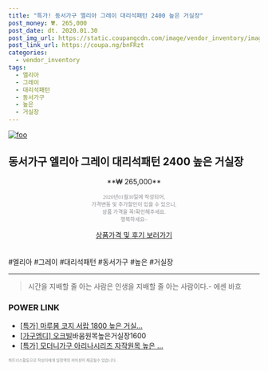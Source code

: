 ```yaml
--- 
title: "특가! 동서가구 엘리아 그레이 대리석패턴 2400 높은 거실장" 
post_money: ₩. 265,000 
post_date: dt. 2020.01.30 
post_img_url: https://static.coupangcdn.com/image/vendor_inventory/images/2019/01/11/15/6/6e0035aa-7a47-49c1-85b9-2f198b33a7bb.jpg 
post_link_url: https://coupa.ng/bnFRzt 
categories: 
  - vendor_inventory 
tags: 
  - 엘리아 
  - 그레이 
  - 대리석패턴 
  - 동서가구 
  - 높은 
  - 거실장 
--- 
```

[![foo](https://static.coupangcdn.com/image/vendor_inventory/images/2019/01/11/15/6/6e0035aa-7a47-49c1-85b9-2f198b33a7bb.jpg)](https://coupa.ng/bnFRzt) 

## 동서가구 엘리아 그레이 대리석패턴 2400 높은 거실장 
<p style="text-align: center;">**₩ 265,000**</p> 
<p style="text-align: center;"><span style="color: #898c8f; font-family: Georgia,Times,serif; font-size: 0.75em;">2020년01월30일에 작성되어, <br>가격변동 및 추가할인이 있을 수 있으니,<br> 상품 가격을 꼭!확인해주세요.<br>행복하세요~</span> 
</p>	 
<div markdown="0" style="text-align: center;"><a href="https://coupa.ng/bnFRzt" class="btn btn--success">상품가격 및 후기 보러가기</a></div> 
<br><br> 
  #엘리아 #그레이 #대리석패턴 #동서가구 #높은 #거실장 
<hr> 

> 시간을 지배할 줄 아는 사람은 인생을 지배할 줄 아는 사람이다.- 에센 바흐  


### POWER LINK

* <a href="https://blog.naver.com/an0733/221790712462" target="_blank">[특가] 마루봄 코지 서랍 1800 높은 거실...</a>
* <a href="https://blog.naver.com/fasyy4321/221790736335" target="_blank">[가구엠디] [오크빌](착불)바움원목높은거실장1600</a>
* <a href="https://blog.naver.com/an0733/221790656093" target="_blank">[특가] 모더니가구 아리나시리즈 자작원목 높은 ...</a>

<span style="color: #898c8f; font-family: Georgia,Times,serif; font-size: 0.55em;">파트너스활동으로 작성자에게 일정액의 커미션이 제공될수 있습니다.</span> 
